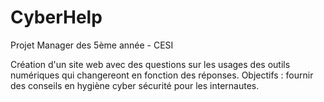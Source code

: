 # CyberHelp
Projet Manager des 5ème année - CESI

Création d'un site web avec des questions sur les usages des outils numériques qui changereont en fonction des réponses.
Objectifs : fournir des conseils en hygiène cyber sécurité pour les internautes.
